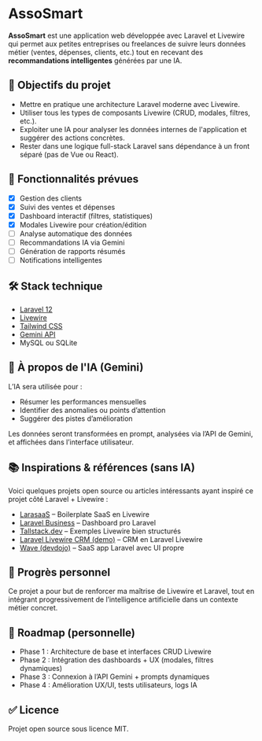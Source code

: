 # AssoSmart

**AssoSmart** est une application web développée avec Laravel et Livewire qui permet aux petites entreprises ou freelances de suivre leurs données métier (ventes, dépenses, clients, etc.) tout en recevant des **recommandations intelligentes** générées par une IA.

## 🚀 Objectifs du projet

-   Mettre en pratique une architecture Laravel moderne avec Livewire.
-   Utiliser tous les types de composants Livewire (CRUD, modales, filtres, etc.).
-   Exploiter une IA pour analyser les données internes de l'application et suggérer des actions concrètes.
-   Rester dans une logique full-stack Laravel sans dépendance à un front séparé (pas de Vue ou React).

## 🧩 Fonctionnalités prévues

-   [x] Gestion des clients
-   [x] Suivi des ventes et dépenses
-   [x] Dashboard interactif (filtres, statistiques)
-   [x] Modales Livewire pour création/édition
-   [ ] Analyse automatique des données
-   [ ] Recommandations IA via Gemini
-   [ ] Génération de rapports résumés
-   [ ] Notifications intelligentes

## 🛠️ Stack technique

-   [Laravel 12](https://laravel.com)
-   [Livewire](https://livewire.laravel.com)
-   [Tailwind CSS](https://tailwindcss.com)
-   [Gemini API](https://ai.google.dev)
-   MySQL ou SQLite

## 🧠 À propos de l'IA (Gemini)

L’IA sera utilisée pour :

-   Résumer les performances mensuelles
-   Identifier des anomalies ou points d’attention
-   Suggérer des pistes d’amélioration

Les données seront transformées en prompt, analysées via l’API de Gemini, et affichées dans l’interface utilisateur.

## 📚 Inspirations & références (sans IA)

Voici quelques projets open source ou articles intéressants ayant inspiré ce projet côté Laravel + Livewire :

-   [LarasaaS](https://github.com/miracuthbert/larasaas) – Boilerplate SaaS en Livewire
-   [Laravel Business](https://github.com/spatie/laravel-dashboard) – Dashboard pro Laravel
-   [Tallstack.dev](https://tallstack.dev) – Exemples Livewire bien structurés
-   [Laravel Livewire CRM (demo)](https://github.com/ascsoftw/lara-crm) – CRM en Laravel Livewire
-   [Wave (devdojo)](https://github.com/thedevdojo/wave) – SaaS app Laravel avec UI propre

## 🧪 Progrès personnel

Ce projet a pour but de renforcer ma maîtrise de Livewire et Laravel, tout en intégrant progressivement de l’intelligence artificielle dans un contexte métier concret.

## 📅 Roadmap (personnelle)

-   Phase 1 : Architecture de base et interfaces CRUD Livewire
-   Phase 2 : Intégration des dashboards + UX (modales, filtres dynamiques)
-   Phase 3 : Connexion à l’API Gemini + prompts dynamiques
-   Phase 4 : Amélioration UX/UI, tests utilisateurs, logs IA

## ✅ Licence

Projet open source sous licence MIT.
